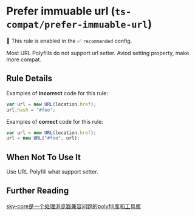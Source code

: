 # Prefer immuable url (`ts-compat/prefer-immuable-url`)

💼 This rule is enabled in the ✅ `recommended` config.

<!-- end auto-generated rule header -->

Most URL Polyfills do not support url setter. Aviod setting property, make more compat.

## Rule Details

Examples of **incorrect** code for this rule:

```ts
var url = new URL(location.href);
url.hash = "#foo";
```

Examples of **correct** code for this rule:

```ts
var url = new URL(location.href);
url = new URL("#foo", url);
```

## When Not To Use It

Use URL Polyfill what support setter.

## Further Reading

[sky-core是一个处理浏览器兼容问题的polyfill库和工具库](https://www.npmjs.com/package/sky-core)
